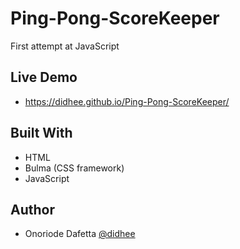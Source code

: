 # Ping-Pong-ScoreKeeper
First attempt at JavaScript

## Live Demo 
- https://didhee.github.io/Ping-Pong-ScoreKeeper/

## Built With 
- HTML
- Bulma (CSS framework)
- JavaScript

## Author 
- Onoriode Dafetta [@didhee](https://github.com/didhee)
